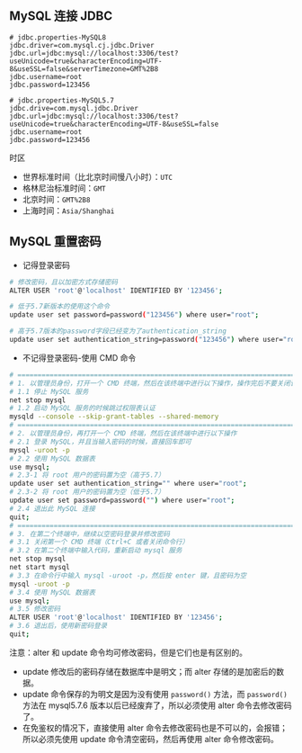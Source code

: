 ## MySQL 连接 JDBC

```properties
# jdbc.properties-MySQL8
jdbc.driver=com.mysql.cj.jdbc.Driver
jdbc.url=jdbc:mysql://localhost:3306/test?useUnicode=true&characterEncoding=UTF-8&useSSL=false&serverTimezone=GMT%2B8
jdbc.username=root
jdbc.password=123456

# jdbc.properties-MySQL5.7
jdbc.drive=com.mysql.jdbc.Driver
jdbc.url=jdbc:mysql://localhost:3306/test?useUnicode=true&characterEncoding=UTF-8&useSSL=false
jdbc.username=root
jdbc.password=123456
```

时区

- 世界标准时间（比北京时间慢八小时）：`UTC`
- 格林尼治标准时间：`GMT`
- 北京时间：`GMT%2B8`
- 上海时间：`Asia/Shanghai`

## MySQL 重置密码

- 记得登录密码

```sh
# 修改密码，且以加密方式存储密码
ALTER USER 'root'@'localhost' IDENTIFIED BY '123456';

# 低于5.7新版本的使用这个命令
update user set password=password("123456") where user="root";

# 高于5.7版本的password字段已经变为了authentication_string
update user set authentication_string=password("123456") where user="root";
```

- 不记得登录密码-使用 CMD 命令

```sh
# =============================================================================
# 1. 以管理员身份，打开一个 CMD 终端，然后在该终端中进行以下操作，操作完后不要关闭该终端
# 1.1 停止 MySQL 服务
net stop mysql
# 1.2 启动 MySQL 服务的时候跳过权限表认证
mysqld --console --skip-grant-tables --shared-memory
# =============================================================================
# 2. 以管理员身份，再打开一个 CMD 终端，然后在该终端中进行以下操作
# 2.1 登录 MySQL，并且当输入密码的时候，直接回车即可
mysql -uroot -p
# 2.2 使用 MySQL 数据表
use mysql;
# 2.3-1 将 root 用户的密码置为空（高于5.7）
update user set authentication_string="" where user="root";
# 2.3-2 将 root 用户的密码置为空（低于5.7）
update user set password=password("") where user="root";
# 2.4 退出此 MySQL 连接
quit;
# =============================================================================
# 3. 在第二个终端中，继续以空密码登录并修改密码
# 3.1 关闭第一个 CMD 终端（Ctrl+C 或者关闭命令行）
# 3.2 在第二个终端中输入代码，重新启动 mysql 服务
net stop mysql
net start mysql
# 3.3 在命令行中输入 mysql -uroot -p，然后按 enter 键，且密码为空
mysql -uroot -p
# 3.4 使用 MySQL 数据表
use mysql;
# 3.5 修改密码
ALTER USER 'root'@'localhost' IDENTIFIED BY '123456';
# 3.6 退出后，使用新密码登录
quit;
```

注意：alter 和 update 命令均可修改密码，但是它们也是有区别的。

- update 修改后的密码存储在数据库中是明文；而 alter 存储的是加密后的数据。
- update 命令保存的为明文是因为没有使用 `password()` 方法，而 `password()` 方法在 mysql5.7.6 版本以后已经废弃了，所以必须使用 alter 命令去修改密码了。
- 在免鉴权的情况下，直接使用 alter 命令去修改密码也是不可以的，会报错；所以必须先使用 update 命令清空密码，然后再使用 alter 命令修改密码。
